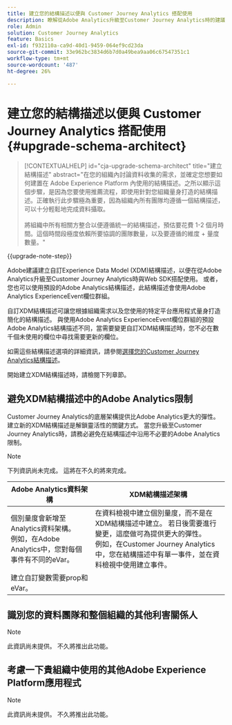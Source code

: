```yaml
---
title: 建立您的結構描述以便與 Customer Journey Analytics 搭配使用
description: 瞭解從Adobe Analytics升級至Customer Journey Analytics時的建議路徑
role: Admin
solution: Customer Journey Analytics
feature: Basics
exl-id: f932110a-ca9d-40d1-9459-064ef9cd23da
source-git-commit: 33e962bc3834d6b7d0a49bea9aa06c67547351c1
workflow-type: tm+mt
source-wordcount: '487'
ht-degree: 26%

---
```


# 建立您的結構描述以便與 Customer Journey Analytics 搭配使用 {#upgrade-schema-architect}

<!-- markdownlint-disable MD034 -->

>[!CONTEXTUALHELP]
>id="cja-upgrade-schema-architect"
>title="建立結構描述"
>abstract="在您的組織內討論資料收集的需求，並確定您想要如何建置在 Adobe Experience Platform 內使用的結構描述。之所以顯示這個步驟，是因為您要使用推薦流程，即使用針對您組織量身打造的結構描述。正確執行此步驟極為重要，因為組織內所有團隊均遵循一個結構描述，可以十分輕鬆地完成資料攝取。<br><br>將組織中所有相關方整合以便遵循統一的結構描述，預估要花費 1-2 個月時間。這個時間段極度依賴所要協調的團隊數量，以及要遵循的維度 + 量度數量。"

<!-- markdownlint-enable MD034 -->

{{upgrade-note-step}}

Adobe建議建立自訂Experience Data Model (XDM)結構描述，以便在從Adobe Analytics升級至Customer Journey Analytics時與Web SDK搭配使用。 或者，您也可以使用預設的Adobe Analytics結構描述，此結構描述會使用Adobe Analytics ExperienceEvent欄位群組。

自訂XDM結構描述可讓您根據組織需求以及您使用的特定平台應用程式量身打造簡化的結構描述。 與使用Adobe Analytics ExperienceEvent欄位群組的預設Adobe Analytics結構描述不同，當需要變更自訂XDM結構描述時，您不必在數千個未使用的欄位中尋找需要更新的欄位。

如需這些結構描述選項的詳細資訊，請參閱[選擇您的Customer Journey Analytics結構描述](/help/getting-started/cja-upgrade/cja-upgrade-schema-existing.md)。

開始建立XDM結構描述時，請檢閱下列章節。

## 避免XDM結構描述中的Adobe Analytics限制

Customer Journey Analytics的底層架構提供比Adobe Analytics更大的彈性。 建立新的XDM結構描述是解鎖靈活性的關鍵方式。 當您升級至Customer Journey Analytics時，請務必避免在結構描述中沿用不必要的Adobe Analytics限制。

>[!NOTE]
>
>下列資訊尚未完成。 這將在不久的將來完成。

| Adobe Analytics資料架構 | XDM結構描述架構 |
|---------|----------|
| 個別量度會新增至Analytics資料架構。<br/>例如，在Adobe Analytics中，您對每個事件有不同的eVar。 | 在資料檢視中建立個別量度，而不是在XDM結構描述中建立。 若日後需要進行變更，這麼做可為提供更大的彈性。<br/>例如，在Customer Journey Analytics中，您在結構描述中有單一事件，並在資料檢視中使用建立事件。 |
| 建立自訂變數需要prop和eVar。 |  |

## 識別您的資料團隊和整個組織的其他利害關係人

>[!NOTE]
>
>此資訊尚未提供。 不久將推出此功能。

## 考慮一下貴組織中使用的其他Adobe Experience Platform應用程式

>[!NOTE]
>
>此資訊尚未提供。 不久將推出此功能。
